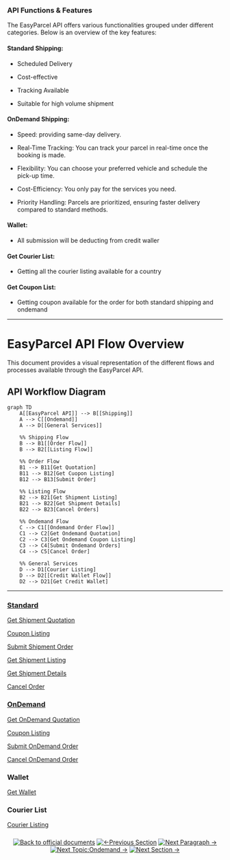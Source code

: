 ### **API Functions & Features**

The EasyParcel API offers various functionalities grouped under different categories. Below is an overview of the key features:

#### **Standard Shipping**:
- Scheduled Delivery

- Cost-effective

- Tracking Available

- Suitable for high volume shipment

#### **OnDemand Shipping**:

- Speed: providing same-day delivery.

- Real-Time Tracking: You can track your parcel in real-time once the booking is made.

- Flexibility: You can choose your preferred vehicle and schedule the pick-up time.

- Cost-Efficiency: You only pay for the services you need.

- Priority Handling: Parcels are prioritized, ensuring faster delivery compared to standard methods.

#### **Wallet**:
- All submission will be deducting from credit waller

#### **Get Courier List**:
- Getting all the courier listing available for a country

#### **Get Coupon List**:
- Getting coupon available for the order for both standard shipping and ondemand

---

# EasyParcel API Flow Overview

This document provides a visual representation of the different flows and processes available through the EasyParcel API.

## API Workflow Diagram

```mermaid
graph TD
    A[[EasyParcel API]] --> B[[Shipping]]
    A --> C[[Ondemand]]
    A --> D[[General Services]]
    
    %% Shipping Flow
    B --> B1[[Order Flow]]
    B --> B2[[Listing Flow]]
    
    %% Order Flow
    B1 --> B11[Get Quotation]
    B11 --> B12[Get Cuopon Listing]
    B12 --> B13[Submit Order]
    
    %% Listing Flow
    B2 --> B21[Get Shipment Listing]
    B21 --> B22[Get Shipment Details]
    B22 --> B23[Cancel Orders]
    
    %% Ondemand Flow
    C --> C1[[Ondemand Order Flow]]
    C1 --> C2[Get Ondemand Quotation]
    C2 --> C3[Get Ondemand Coupon Listing]
    C3 --> C4[Submit Ondemand Orders]
    C4 --> C5[Cancel Order]
    
    %% General Services
    D --> D1[Courier Listing]
    D --> D2[[Credit Wallet Flow]]
    D2 --> D21[Get Credit Wallet]
```
---


### [Standard](Shipping)
  
[Get Shipment Quotation](../5.API%20endpoint/%201.Shipping/1.Get%20Shipment%20Quotation.md)

[Coupon Listing](../5.API%20endpoint/%201.Shipping/2.Get%20Coupon%20List.md)

[Submit Shipment Order](../5.API%20endpoint/%201.Shipping/3.Submit%20Orders.md)

[Get Shipment Listing](../5.API%20endpoint/%201.Shipping/4.Get%20Shipment%20Listing.md)

[Get Shipment Details](../5.API%20endpoint/%201.Shipping/6.Get%20Shipment%20details.md)

[Cancel Order](../5.API%20endpoint/%201.Shipping/5.Cancel%20Shipment.md)



### [OnDemand](OnDemand)

[Get OnDemand Quotation](../5.API%20endpoint/%202.Ondemand/1.Get%20Ondemand%20Quotation.md)

[Coupon Listing](../5.API%20endpoint/%202.Ondemand/2.Get%20Ondemand%20Coupon%20List.md)

[Submit OnDemand Order](../5.API%20endpoint/%202.Ondemand/4.Submit%20Ondemand%20Order.md)

[Cancel OnDemand Order](../5.API%20endpoint/%202.Ondemand/3.Cancel%20Ondemand.md)


### Wallet

[Get Wallet](3.Get%20Credit%20Wallet.md)


### Courier List
[Courier Listing](4.Courier%20listing.md)




<div align="center" style="margin: 1.5rem 0;">


[![Back to official documents](https://img.shields.io/badge/Back_to_official_documents-007ACC?style=flat-square)](../README.md)
[![←Previous Section](https://img.shields.io/badge/Previous_Section_%E2%86%90-FF7733?style=flat-square)](../4.Postman%20Collection/README.md)
[![Next Paragraph →](https://img.shields.io/badge/Next_Paragraph_%E2%86%92-00CC88?style=flat-square)](/%201.Shipping/1.Get%20Shipment%20Quotation.md)
[![Next Topic:Ondemand →](https://img.shields.io/badge/Next_Topic:Ondemand_%E2%86%92-00CC88?style=flat-square)](/5.API%20endpoint/%202.Ondemand/1.Get%20Ondemand%20Quotation.md)
[![Next Section →](https://img.shields.io/badge/Next_Section_%E2%86%92-00CC88?style=flat-square)](../../6.Webhook/1.Guide%20to%20subscribe%20webhook.md)

</div>
